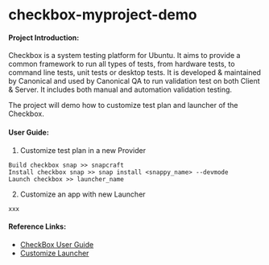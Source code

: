 # checkbox-myproject-demo

#### Project Introduction:
Checkbox is a system testing platform for Ubuntu. It aims to provide a common framework to run all types of tests, from hardware tests, to command line tests, unit tests or desktop tests. It is developed & maintained by Canonical and used by Canonical QA to run validation test on both Client & Server. It includes both manual and automation validation testing.

The project will demo how to customize test plan and launcher of the Checkbox.


#### User Guide:
1. Customize test plan in a new Provider
```
Build checkbox snap >> snapcraft
Install checkbox snap >> snap install <snappy_name> --devmode
Launch checkbox >> launcher_name
```
2. Customize an app with new Launcher
```
xxx
```

#### Reference Links:
- [CheckBox User Guide](https://checkbox.readthedocs.io/en/latest/using.html#getting-started)
- [Customize Launcher](https://checkbox.readthedocs.io/en/latest/custom-app.html)
